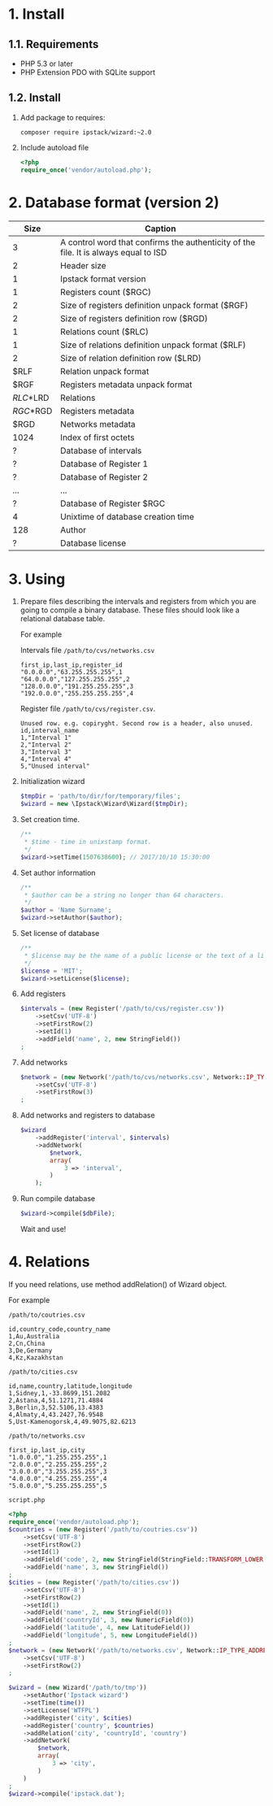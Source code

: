 # 1. Install

## 1.1. Requirements
* PHP 5.3 or later
* PHP Extension PDO with SQLite support

## 1.2. Install
1. Add package to requires:
    ```text
    composer require ipstack/wizard:~2.0
    ```
2. Include autoload file
    ```php
    <?php
    require_once('vendor/autoload.php');
    ```
# 2. Database format (version 2)

|Size|Caption|
|---|---|
|3|A control word that confirms the authenticity of the file. It is always equal to ISD|
|2|Header size|
|1|Ipstack format version|
|1|Registers count ($RGC)|
|2|Size of registers definition unpack format ($RGF)|
|2|Size of registers definition row ($RGD)|
|1|Relations count ($RLC)|
|1|Size of relations definition unpack format ($RLF)|
|2|Size of relation definition row ($LRD)|
|$RLF|Relation unpack format|
|$RGF|Registers metadata unpack format|
|$RLC*$LRD|Relations|
|$RGC*$RGD|Registers metadata|
|$RGD|Networks metadata|
|1024|Index of first octets|
|?|Database of intervals|
|?|Database of Register 1|
|?|Database of Register 2|
|...|...|
|?|Database of Register $RGC|
|4|Unixtime of database creation time|
|128|Author|
|?|Database license|


# 3. Using

1. Prepare files describing the intervals and registers from which you are going to compile a binary database. These files should look like a relational database table.
    
    For example
    
    Intervals file `/path/to/cvs/networks.csv`
    
    ```text
    first_ip,last_ip,register_id
    "0.0.0.0","63.255.255.255",1
    "64.0.0.0","127.255.255.255",2
    "128.0.0.0","191.255.255.255",3
    "192.0.0.0","255.255.255.255",4
    ```
    
    Register file `/path/to/cvs/register.csv`.
    
    ```text
    Unused row. e.g. copiryght. Second row is a header, also unused.
    id,interval_name
    1,"Interval 1"
    2,"Interval 2"
    3,"Interval 3"
    4,"Interval 4"
    5,"Unused interval"
    ```
    
1. Initialization wizard
    
    ```php
    $tmpDir = 'path/to/dir/for/temporary/files';
    $wizard = new \Ipstack\Wizard\Wizard($tmpDir);
    ```
    
1. Set creation time.
    
    ```php
    /**
     * $time - time in unixstamp format.
     */
    $wizard->setTime(1507638600); // 2017/10/10 15:30:00
    ```

1. Set author information
    
    ```php
    /**
     * $author can be a string no longer than 64 characters.
     */
    $author = 'Name Surname';
    $wizard->setAuthor($author);
    ```

1. Set license of database
    
    ```php
    /**
     * $license may be the name of a public license or the text of a license. The length is unlimited.
     */
    $license = 'MIT';
    $wizard->setLicense($license);
    ```

1. Add registers
    
    ```php
    $intervals = (new Register('/path/to/cvs/register.csv'))
        ->setCsv('UTF-8')
        ->setFirstRow(2)
        ->setId(1)
        ->addField('name', 2, new StringField())
    ;
    ```

1. Add networks

    ```php
    $network = (new Network('/path/to/cvs/networks.csv', Network::IP_TYPE_ADDRESS, 1, 2))
        ->setCsv('UTF-8')
        ->setFirstRow(3)
    ;
    ```

1. Add networks and registers to database
    
    ```php
    $wizard
        ->addRegister('interval', $intervals)
        ->addNetwork(
            $network,
            array(
                3 => 'interval',
            )
        );
    ```

1. Run compile database
    
    ```php
    $wizard->compile($dbFile);
    ```
    
    Wait and use!

# 4. Relations

If you need relations, use method addRelation() of Wizard object.

For example

`/path/to/coutries.csv`

```text
id,country_code,country_name
1,Au,Australia
2,Cn,China
3,De,Germany
4,Kz,Kazakhstan
```

`/path/to/cities.csv`

```text
id,name,country,latitude,longitude
1,Sidney,1,-33.8699,151.2082
2,Astana,4,51.1271,71.4884
3,Berlin,3,52.5106,13.4383
4,Almaty,4,43.2427,76.9548
5,Ust-Kamenogorsk,4,49.9075,82.6213
```

`/path/to/networks.csv`

```text
first_ip,last_ip,city
"1.0.0.0","1.255.255.255",1
"2.0.0.0","2.255.255.255",2
"3.0.0.0","3.255.255.255",3
"4.0.0.0","4.255.255.255",4
"5.0.0.0","5.255.255.255",5
```

`script.php`

```php
<?php
require_once('vendor/autoload.php');
$countries = (new Register('/path/to/coutries.csv'))
    ->setCsv('UTF-8')
    ->setFirstRow(2)
    ->setId(1)
    ->addField('code', 2, new StringField(StringField::TRANSFORM_LOWER, 2))
    ->addField('name', 3, new StringField())
;
$cities = (new Register('/path/to/cities.csv'))
    ->setCsv('UTF-8')
    ->setFirstRow(2)
    ->setId(1)
    ->addField('name', 2, new StringField(0))
    ->addField('countryId', 3, new NumericField(0))
    ->addField('latitude', 4, new LatitudeField())
    ->addField('longitude', 5, new LongitudeField())
;
$network = (new Network('/path/to/networks.csv', Network::IP_TYPE_ADDRESS, 1, 2))
    ->setCsv('UTF-8')
    ->setFirstRow(2)
;

$wizard = (new Wizard('/path/to/tmp'))
    ->setAuthor('Ipstack wizard')
    ->setTime(time())
    ->setLicense('WTFPL')
    ->addRegister('city', $cities)
    ->addRegister('country', $countries)
    ->addRelation('city', 'countryId', 'country')
    ->addNetwork(
        $network,
        array(
            3 => 'city',
        )
    )
;
$wizard->compile('ipstack.dat');
``` 
